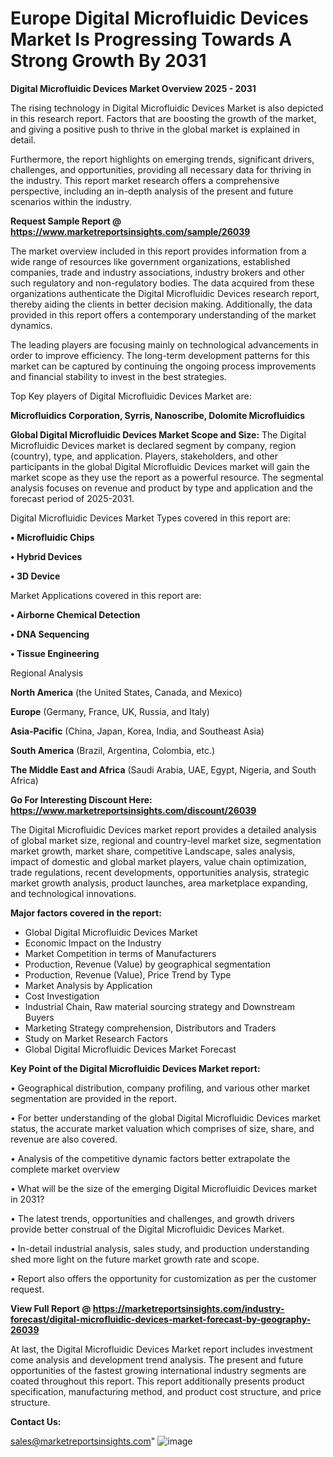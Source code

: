 # Europe Digital Microfluidic Devices Market Is Progressing Towards A Strong Growth By 2031

<Strong> Digital Microfluidic Devices Market Overview 2025 - 2031</strong>

The rising technology in Digital Microfluidic Devices Market is also depicted in this research report. Factors that are boosting the growth of the market, and giving a positive push to thrive in the global market is explained in detail.

Furthermore, the report highlights on emerging trends, significant drivers, challenges, and opportunities, providing all necessary data for thriving in the industry. This report market research offers a comprehensive perspective, including an in-depth analysis of the present and future scenarios within the industry.

<strong>Request Sample Report @ <a href=https://www.marketreportsinsights.com/sample/26039>https://www.marketreportsinsights.com/sample/26039</a></strong>

The market overview included in this report provides information from a wide range of resources like government organizations, established companies, trade and industry associations, industry brokers and other such regulatory and non-regulatory bodies. The data acquired from these organizations authenticate the Digital Microfluidic Devices research report, thereby aiding the clients in better decision making. Additionally, the data provided in this report offers a contemporary understanding of the market dynamics.

The leading players are focusing mainly on technological advancements in order to improve efficiency. The long-term development patterns for this market can be captured by continuing the ongoing process improvements and financial stability to invest in the best strategies.

Top Key players of Digital Microfluidic Devices Market are:

<strong>Microfluidics Corporation, Syrris, Nanoscribe, Dolomite Microfluidics</strong>

<strong><b>Global Digital Microfluidic Devices Market Scope and Size:</b></strong>
The Digital Microfluidic Devices market is declared segment by company, region (country), type, and application. Players, stakeholders, and other participants in the global Digital Microfluidic Devices market will gain the market scope as they use the report as a powerful resource. The segmental analysis focuses on revenue and product by type and application and the forecast period of 2025-2031.

Digital Microfluidic Devices Market Types covered in this report are:

<strong>• Microfluidic Chips

• Hybrid Devices

• 3D Device</strong>

Market Applications covered in this report are:

<strong>• Airborne Chemical Detection

• DNA Sequencing

• Tissue Engineering</strong> 

Regional Analysis

<strong>North America</strong> (the United States, Canada, and Mexico)

<strong>Europe</strong> (Germany, France, UK, Russia, and Italy)

<strong>Asia-Pacific</strong> (China, Japan, Korea, India, and Southeast Asia)

<strong>South America</strong> (Brazil, Argentina, Colombia, etc.)

<strong>The Middle East and Africa</strong> (Saudi Arabia, UAE, Egypt, Nigeria, and South Africa)

<strong>Go For Interesting Discount Here: <a href=https://www.marketreportsinsights.com/discount/26039>https://www.marketreportsinsights.com/discount/26039</a></strong>

The Digital Microfluidic Devices market report provides a detailed analysis of global market size, regional and country-level market size, segmentation market growth, market share, competitive Landscape, sales analysis, impact of domestic and global market players, value chain optimization, trade regulations, recent developments, opportunities analysis, strategic market growth analysis, product launches, area marketplace expanding, and technological innovations.

<strong><b>Major factors covered in the report:</b></strong>
<ul>
  <li>Global Digital Microfluidic Devices Market </li>
  <li>Economic Impact on the Industry</li>
  <li>Market Competition in terms of Manufacturers</li>
  <li>Production, Revenue (Value) by geographical segmentation</li>
  <li>Production, Revenue (Value), Price Trend by Type</li>
  <li>Market Analysis by Application</li>
  <li>Cost Investigation</li>
  <li>Industrial Chain, Raw material sourcing strategy and Downstream Buyers</li>
  <li>Marketing Strategy comprehension, Distributors and Traders</li>
  <li>Study on Market Research Factors</li>
  <li>Global Digital Microfluidic Devices Market Forecast</li>
</ul>

<strong><b>Key Point of the Digital Microfluidic Devices Market report:</b></strong>

• Geographical distribution, company profiling, and various other market segmentation are provided in the report.

• For better understanding of the global Digital Microfluidic Devices market status, the accurate market valuation which comprises of size, share, and revenue are also covered.

• Analysis of the competitive dynamic factors better extrapolate the complete market overview

• What will be the size of the emerging Digital Microfluidic Devices market in 2031?

• The latest trends, opportunities and challenges, and growth drivers provide better construal of the Digital Microfluidic Devices Market.

• In-detail industrial analysis, sales study, and production understanding shed more light on the future market growth rate and scope.

• Report also offers the opportunity for customization as per the customer request.

<strong><b>View Full Report @ <a href=https://marketreportsinsights.com/industry-forecast/digital-microfluidic-devices-market-forecast-by-geography-26039>https://marketreportsinsights.com/industry-forecast/digital-microfluidic-devices-market-forecast-by-geography-26039</a></b></strong>


At last, the Digital Microfluidic Devices Market report includes investment come analysis and development trend analysis. The present and future opportunities of the fastest growing international industry segments are coated throughout this report. This report additionally presents product specification, manufacturing method, and product cost structure, and price structure.

<strong>Contact Us:</strong>

sales@marketreportsinsights.com"
![image](https://github.com/user-attachments/assets/0594f590-0519-47cf-a8ff-f3ec1a9291fd)
